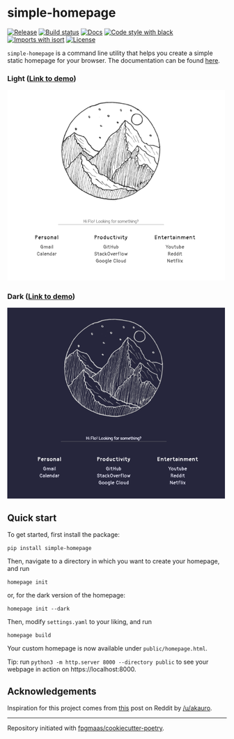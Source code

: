 # simple-homepage

[![Release](https://img.shields.io/github/v/release/fpgmaas/simple-homepage)](https://img.shields.io/github/v/release/fpgmaas/simple-homepage)
[![Build status](https://img.shields.io/github/workflow/status/fpgmaas/simple-homepage/merge-to-main)](https://img.shields.io/github/workflow/status/fpgmaas/simple-homepage/merge-to-main)
[![Docs](https://img.shields.io/badge/docs-gh--pages-blue)](https://fpgmaas.github.io/simple-homepage/)
[![Code style with black](https://img.shields.io/badge/code%20style-black-000000.svg)](https://github.com/psf/black)
[![Imports with isort](https://img.shields.io/badge/%20imports-isort-%231674b1)](https://pycqa.github.io/isort/)
[![License](https://img.shields.io/github/license/fpgmaas/simple-homepage)](https://img.shields.io/github/license/fpgmaas/simple-homepage)

`simple-homepage` is a command line utility that helps you create a simple static homepage for your browser. The documentation can be found [here](https://fpgmaas.github.io/simple-homepage/).

### Light ([Link to demo](https://fpgmaas.github.io/simple-homepage/demo/light/homepage.html))


<img src="static/screenshot-light.png" alt="Example light homepage" width="500"/>

### Dark ([Link to demo](https://fpgmaas.github.io/simple-homepage/demo/dark/homepage.html))

<img src="static/screenshot-dark.png" alt="Example dark homepage" width="500"/>

## Quick start

To get started, first install the package:

```
pip install simple-homepage
```

Then, navigate to a directory in which you want to create your homepage, and run

```
homepage init
```

or, for the dark version of the homepage:

```
homepage init --dark
```

Then, modify `settings.yaml` to your liking, and run

```
homepage build
```

Your custom homepage is now available under `public/homepage.html`. 

Tip: run `python3 -m http.server 8000 --directory public` to see your webpage in action on https://localhost:8000.

## Acknowledgements

Inspiration for this project comes from [this](https://www.reddit.com/r/startpages/comments/hca1dj/simple_light_startpage/) post on Reddit by [/u/akauro](https://www.reddit.com/user/akauro/).

---

Repository initiated with [fpgmaas/cookiecutter-poetry](https://github.com/fpgmaas/cookiecutter-poetry).
